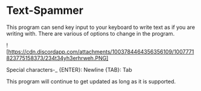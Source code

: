# Text-Spammer

This program can send key input to your keyboard to write text as if you are writing with.
There are various of options to change in the program.

![https://cdn.discordapp.com/attachments/1003784464356356109/1007771823775158373/234t34yh3erhrweh.PNG]

Special characters-_
{ENTER}: Newline
{TAB}: Tab

This program will continue to get updated as long as it is supported.
